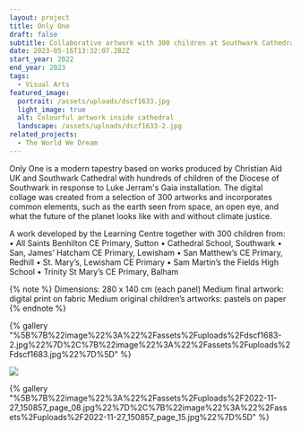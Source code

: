 ```yaml
---
layout: project
title: Only One
draft: false
subtitle: Collaborative artwork with 300 children at Southwark Cathedral
date: 2023-05-16T13:32:07.282Z
start_year: 2022
end_year: 2023
tags:
  - Visual Arts
featured_image:
  portrait: /assets/uploads/dscf1633.jpg
  light_image: true
  alt: Colourful artwork inside cathedral
  landscape: /assets/uploads/dscf1633-2.jpg
related_projects:
  - The World We Dream
---
```

Only One is a modern tapestry based on works produced by Christian Aid UK and Southwark Cathedral with hundreds of children of the Diocese of Southwark in response to Luke Jerram's Gaia installation. The digital collage was created from a selection of 300 artworks and incorporates common elements, such as the earth seen from space, an open eye, and what the future of the planet looks like with and without climate justice.

A work developed by the Learning Centre together with 300 children from:
• All Saints Benhilton CE Primary, Sutton
• Cathedral School, Southwark
• San, James’ Hatcham CE Primary, Lewisham
• San Matthew’s CE Primary, Redhill
• St. Mary’s, Lewisham CE Primary
• Sam Martin’s the Fields High School
• Trinity St Mary’s CE Primary, Balham

{% note %}
Dimensions: 280 x 140 cm (each panel)
Medium final artwork: digital print on fabric
Medium original children’s artworks: pastels on paper
{% endnote %}

{% gallery "%5B%7B%22image%22%3A%22%2Fassets%2Fuploads%2Fdscf1683-2.jpg%22%7D%2C%7B%22image%22%3A%22%2Fassets%2Fuploads%2Fdscf1683.jpg%22%7D%5D" %}

![](/assets/uploads/only-one.jpg)

{% gallery "%5B%7B%22image%22%3A%22%2Fassets%2Fuploads%2F2022-11-27_150857_page_08.jpg%22%7D%2C%7B%22image%22%3A%22%2Fassets%2Fuploads%2F2022-11-27_150857_page_15.jpg%22%7D%5D" %}